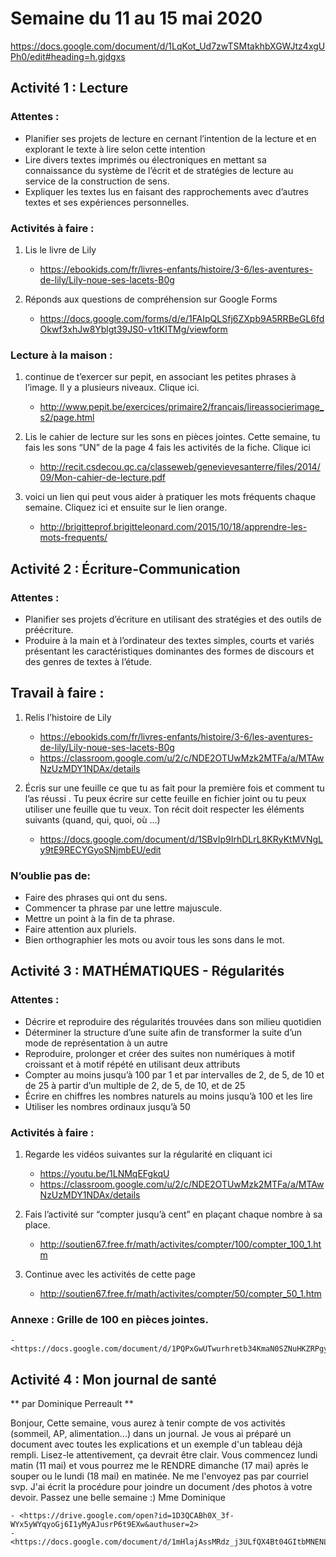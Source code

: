 # Semaine du 11 au 15 mai 2020

<https://docs.google.com/document/d/1LqKot_Ud7zwTSMtakhbXGWJtz4xgUPh0/edit#heading=h.gjdgxs>

## Activité 1 : Lecture

### Attentes :

- Planifier ses projets de lecture en cernant l’intention de la lecture et en explorant le texte à lire selon cette intention
- Lire divers textes imprimés ou électroniques en mettant sa connaissance du système de l’écrit et de stratégies de lecture au service de la construction de sens.
- Expliquer les textes lus en faisant des rapprochements avec d’autres textes et ses expériences personnelles.

### Activités à faire :

1. Lis le livre de Lily
	- <https://ebookids.com/fr/livres-enfants/histoire/3-6/les-aventures-de-lily/Lily-noue-ses-lacets-B0g>

2. Réponds aux questions de compréhension sur Google Forms
	- <https://docs.google.com/forms/d/e/1FAIpQLSfj6ZXpb9A5RRBeGL6fdOkwf3xhJw8Yblgt39JS0-v1tKITMg/viewform>

### Lecture à la maison : 

1. continue de t’exercer sur pepit, en associant les  petites phrases à l’image. Il y a plusieurs niveaux. Clique ici.
	- <http://www.pepit.be/exercices/primaire2/francais/lireassocierimage_s2/page.html>

2. Lis le cahier de lecture sur les sons en pièces jointes. Cette semaine, tu fais les sons “UN” de la page 4 fais les activités de la fiche. Clique ici  
	- <http://recit.csdecou.qc.ca/classeweb/genevievesanterre/files/2014/09/Mon-cahier-de-lecture.pdf>

3.  voici un lien qui peut vous aider à pratiquer les mots fréquents chaque semaine. Cliquez ici  et ensuite sur  le lien orange.
	- <http://brigitteprof.brigitteleonard.com/2015/10/18/apprendre-les-mots-frequents/>


## Activité 2 : Écriture-Communication

### Attentes :
- Planifier ses projets d’écriture en utilisant des stratégies et des outils de préécriture.
- Produire à la main et à l’ordinateur des textes simples, courts et variés présentant les caractéristiques dominantes des formes de discours et des genres de textes à l’étude.

## Travail à faire :

1. Relis l’histoire de Lily
	- <https://ebookids.com/fr/livres-enfants/histoire/3-6/les-aventures-de-lily/Lily-noue-ses-lacets-B0g>
	- <https://classroom.google.com/u/2/c/NDE2OTUwMzk2MTFa/a/MTAwNzUzMDY1NDAx/details>

2. Écris sur une feuille ce que tu as fait  pour la première fois et comment tu l’as réussi . Tu peux écrire sur cette feuille en fichier joint  ou tu peux utiliser une feuille que tu veux.
Ton récit doit respecter les éléments suivants  (quand, qui, quoi, où ...)
	- <https://docs.google.com/document/d/1SBvIp9IrhDLrL8KRyKtMVNgLy9tE9RECYGyoSNjmbEU/edit>

### N’oublie pas de:
- Faire des phrases qui ont du sens.
- Commencer ta phrase par une lettre majuscule.
- Mettre un point à la fin de ta phrase.
- Faire attention aux pluriels.
- Bien orthographier les mots ou avoir tous les sons dans le mot.


## Activité 3 : MATHÉMATIQUES - Régularités

### Attentes : 
- Décrire et reproduire des régularités trouvées dans son milieu quotidien
- Déterminer la structure d’une suite afin de transformer la suite d’un mode de représentation à un autre
- Reproduire, prolonger et créer des suites non numériques à motif croissant et à motif répété en utilisant deux attributs
- Compter au moins jusqu’à 100 par 1 et par intervalles de 2, de 5, de 10 et de 25 à partir d’un multiple de 2, de 5, de 10, et de 25
- Écrire en chiffres les nombres naturels au moins jusqu’à 100 et les lire
- Utiliser les nombres ordinaux jusqu’à 50


### Activités à faire :

1. Regarde les vidéos suivantes sur la régularité en cliquant ici
	- <https://youtu.be/1LNMqEFgkqU>
	- <https://classroom.google.com/u/2/c/NDE2OTUwMzk2MTFa/a/MTAwNzUzMDY1NDAx/details>

2. Fais l’activité sur “compter jusqu’à cent” en plaçant chaque nombre à sa place.
	- <http://soutien67.free.fr/math/activites/compter/100/compter_100_1.htm>

3. Continue avec les activités de cette page
	- <http://soutien67.free.fr/math/activites/compter/50/compter_50_1.htm>

### Annexe : Grille de 100 en pièces jointes.
	- <https://docs.google.com/document/d/1PQPxGwUTwurhretb34KmaN0SZNuHKZRPgyBDnswDqcs/edit>

## Activité 4 : Mon journal de santé
** par Dominique Perreault **

Bonjour,
Cette semaine, vous aurez à tenir compte de vos activités (sommeil, AP, alimentation...) dans un journal. Je vous ai préparé un document avec toutes les explications et un exemple d'un tableau déjà rempli. Lisez-le attentivement, ça devrait être clair. Vous commencez lundi matin (11 mai) et vous pourrez me le RENDRE dimanche (17 mai) après le souper ou le lundi (18 mai) en matinée. Ne me l'envoyez pas par courriel svp. J'ai écrit la procédure pour joindre un document /des photos à votre devoir.
Passez une belle semaine :)
Mme Dominique

	- <https://drive.google.com/open?id=1D3QCABh0X_3f-WYx5yWYqyoGj6I1yMyAJusrP6t9EXw&authuser=2>
	- <https://docs.google.com/document/d/1mHlajAssMRdz_j3ULfQX4Bt04GItbMNENLU6GZ4Plxk/edit>
